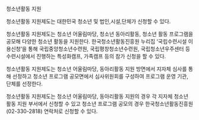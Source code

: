 청소년활동 지원


청소년활동 지원제도는 대한민국 청소년 및 법인,시설,단체가 신청할 수 있다.


청소년활동 지원제도는 청소년 어울림마당, 청소년 동아리활동, 청소년 활동 프로그램을 공모해 다양한 청소년 활동을 지원한다. 한국청소년활동진흥원 누리집 ‘국립수련시설 이용신청’을 통해 국립중앙청소년수련원, 국립평창청소년수련원, 국립청소년우주센터 등 수련시설에서 진행하는 특성화캠프, 가족캠프 등의 참가 신청을 할 수 있다.


청소년활동 지원제도는 청소년 어울림마당, 동아리활동 지원 방면에서 지자체 심사를 통해 선정하고 청소년 프로그램 공모면에서 심사위원회를 구성하여 프로그램 운영 기관, 단체를 선정한다.


청소년활동 지원제도는 청소년 어울림마당, 동아리활동 지원의 경우 각 지자체 청소년 활동 지원 부서에서 신청할 수 있고 청소년 프로그램 공모의 경우 한국청소년활동진흥원 (02-330-2818) 연락처로 신청할 수 있다.